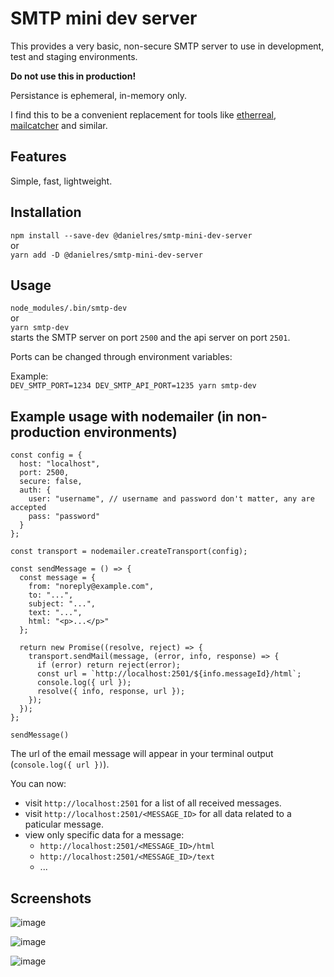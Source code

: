 # SMTP mini dev server

This provides a very basic, non-secure SMTP server to use in development, test and staging environments.

**Do not use this in production!**

Persistance is ephemeral, in-memory only.

I find this to be a convenient replacement for tools like [etherreal](https://ethereal.email), [mailcatcher](https://mailcatcher.me/) and similar.

## Features

Simple, fast, lightweight.

## Installation

`npm install --save-dev @danielres/smtp-mini-dev-server`\
or\
`yarn add -D @danielres/smtp-mini-dev-server`

## Usage

`node_modules/.bin/smtp-dev`\
or\
`yarn smtp-dev` \
starts the SMTP server on port `2500` and the api server on port `2501`.

Ports can be changed through environment variables:

Example: \
`DEV_SMTP_PORT=1234 DEV_SMTP_API_PORT=1235 yarn smtp-dev`

## Example usage with nodemailer (in non-production environments)

```
const config = {
  host: "localhost",
  port: 2500,
  secure: false,
  auth: {
    user: "username", // username and password don't matter, any are accepted
    pass: "password"
  }
};

const transport = nodemailer.createTransport(config);

const sendMessage = () => {
  const message = {
    from: "noreply@example.com",
    to: "...",
    subject: "...",
    text: "...",
    html: "<p>...</p>"
  };

  return new Promise((resolve, reject) => {
    transport.sendMail(message, (error, info, response) => {
      if (error) return reject(error);
      const url = `http://localhost:2501/${info.messageId}/html`;
      console.log({ url });
      resolve({ info, response, url });
    });
  });
};

sendMessage()
```

The url of the email message will appear in your terminal output (`console.log({ url })`).

You can now:

- visit `http://localhost:2501` for a list of all received messages.
- visit `http://localhost:2501/<MESSAGE_ID>` for all data related to a paticular message.
- view only specific data for a message:
  - `http://localhost:2501/<MESSAGE_ID>/html`
  - `http://localhost:2501/<MESSAGE_ID>/text`
  - ...

## Screenshots

![image](https://raw.githubusercontent.com/danielres/smtp-mini-dev-server/assets/homepage.png)

![image](https://raw.githubusercontent.com/danielres/smtp-mini-dev-server/assets/message-data.png)

![image](https://raw.githubusercontent.com/danielres/smtp-mini-dev-server/assets/message-html.png)

